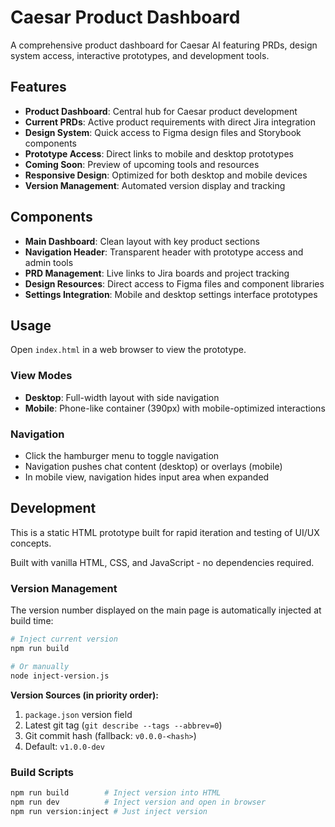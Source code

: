 # Caesar Product Dashboard

A comprehensive product dashboard for Caesar AI featuring PRDs, design system access, interactive prototypes, and development tools.

## Features

- **Product Dashboard**: Central hub for Caesar product development
- **Current PRDs**: Active product requirements with direct Jira integration
- **Design System**: Quick access to Figma design files and Storybook components
- **Prototype Access**: Direct links to mobile and desktop prototypes
- **Coming Soon**: Preview of upcoming tools and resources
- **Responsive Design**: Optimized for both desktop and mobile devices
- **Version Management**: Automated version display and tracking

## Components

- **Main Dashboard**: Clean layout with key product sections
- **Navigation Header**: Transparent header with prototype access and admin tools
- **PRD Management**: Live links to Jira boards and project tracking
- **Design Resources**: Direct access to Figma files and component libraries
- **Settings Integration**: Mobile and desktop settings interface prototypes

## Usage

Open `index.html` in a web browser to view the prototype.

### View Modes

- **Desktop**: Full-width layout with side navigation
- **Mobile**: Phone-like container (390px) with mobile-optimized interactions

### Navigation

- Click the hamburger menu to toggle navigation
- Navigation pushes chat content (desktop) or overlays (mobile)
- In mobile view, navigation hides input area when expanded

## Development

This is a static HTML prototype built for rapid iteration and testing of UI/UX concepts.

Built with vanilla HTML, CSS, and JavaScript - no dependencies required.

### Version Management

The version number displayed on the main page is automatically injected at build time:

```bash
# Inject current version
npm run build

# Or manually
node inject-version.js
```

**Version Sources (in priority order):**
1. `package.json` version field
2. Latest git tag (`git describe --tags --abbrev=0`)
3. Git commit hash (fallback: `v0.0.0-<hash>`)
4. Default: `v1.0.0-dev`

### Build Scripts

```bash
npm run build        # Inject version into HTML
npm run dev          # Inject version and open in browser  
npm run version:inject # Just inject version
```